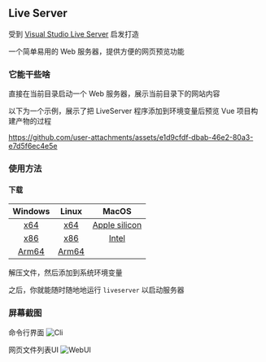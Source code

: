 ## Live Server
受到 [Visual Studio Live Server](https://github.com/ritwickdey/vscode-live-server) 启发打造

一个简单易用的 Web 服务器，提供方便的网页预览功能

### 它能干些啥
直接在当前目录启动一个 Web 服务器，展示当前目录下的网站内容

以下为一个示例，展示了把 LiveServer 程序添加到环境变量后预览 Vue 项目构建产物的过程

https://github.com/user-attachments/assets/e1d9cfdf-dbab-46e2-80a3-e7d5f6ec4e5e

### 使用方法
#### 下载
| Windows | Linux | MacOS |
| :------------: | :------------: | :------------: |
| [x64](https://api.lance.fun/pkg/jump?id=liveserver&os=windows&arch=x86_64&version=latest&download=zip) | [x64](https://api.lance.fun/pkg/jump?id=liveserver&os=linux&arch=x86_64&version=latest&download=zip) | [Apple silicon](https://api.lance.fun/pkg/jump?id=liveserver&os=macos&arch=aarch64&version=latest&download=zip) |
| [x86](https://api.lance.fun/pkg/jump?id=liveserver&os=windows&arch=x86&version=latest&download=zip) | [x86](https://api.lance.fun/pkg/jump?id=liveserver&os=linux&arch=x86&version=latest&download=zip) | [Intel](https://api.lance.fun/pkg/jump?id=liveserver&os=macos&arch=x86_64&version=latest&download=zip) |
| [Arm64](https://api.lance.fun/pkg/jump?id=liveserver&os=windows&arch=aarch64&version=latest&download=zip) | [Arm64](https://api.lance.fun/pkg/jump?id=liveserver&os=linux&arch=aarch64&version=latest&download=zip) |

解压文件，然后添加到系统环境变量

之后，你就能随时随地地运行 `liveserver` 以启动服务器

### 屏幕截图
命令行界面
![Cli](https://github.com/user-attachments/assets/0a63da29-f4e1-4ba4-b21b-c262d3879f6b)

网页文件列表UI
![WebUI](https://github.com/user-attachments/assets/f2c24967-17f5-486e-abc6-452421ebf2cc)
